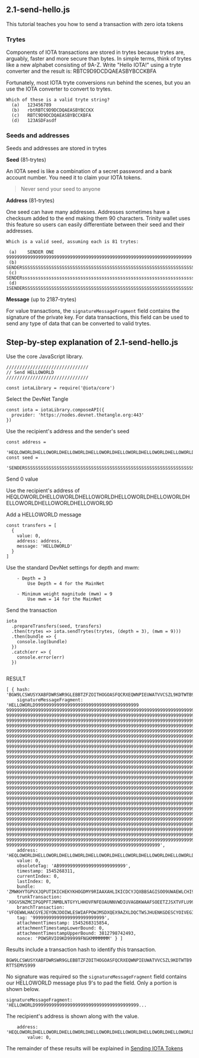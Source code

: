 ## 2.1-send-hello.js

This tutorial teaches you how to send a transaction with zero iota tokens

### Trytes

Components of IOTA transactions are stored in trytes because trytes are, arguably, faster and more secure than bytes. In simple terms, think of trytes like a new alphabet consisting of 9A-Z. Write "Hello IOTA!" using a tryte converter and the result is:  RBTC9D9DCDQAEASBYBCCKBFA 

Fortunately, most IOTA tryte conversions run behind the scenes, but you an use the IOTA converter to convert to trytes.

```
Which of these is a valid tryte string?
  (a)	123456789
  (b)	rbtRBTC9D9DCDQAEASBYBCCKX
  (c)	RBTC9D9DCDQAEASBYBCCKBFA 
  (d)	123ASDFasdf
```

### Seeds and addresses

Seeds and addresses are stored in trytes

**Seed** (81-trytes)

An IOTA seed is like a combination of a secret password and a bank account number. You need it to claim your IOTA tokens. 

> Never send your seed to anyone

**Address** (81-trytes)

One seed can have many addresses. Addresses sometimes have a checksum added to the end making them 90 characters. Trinity wallet uses this feature so users can easily differentiate between their seed and their addresses.

```
Which is a valid seed, assuming each is 81 trytes:

 (a)	SENDER ONE 9999999999999999999999999999999999999999999999999999999999999999999999
 (b)	SENDERSSSSSSSSSSSSSSSSSSSSSSSSSSSSSSSSSSSSSSSSSSSSSSSSSSSSSSSSSSSSSSSSSSSSSSSSSSS
 (c)	SENDERsssssssssssssssssssssssssssssssssssssssssssssssssssssssssssssssssssssssssss
 (d)	1SENDERSSSSSSSSSSSSSSSSSSSSSSSSSSSSSSSSSSSSSSSSSSSSSSSSSSSSSSSSSSSSSSSSSSSSSSSSSS

```

**Message** (up to 2187-trytes)

For value transactions, the `signatureMessageFragment` field contains the signature of the private key. For data transactions, this field can be used to send any type of data that can be converted to valid trytes.

## Step-by-step explanation of 2.1-send-hello.js

Use the core JavaScript library. 

```
///////////////////////////////
// Send HELLOWORLD
///////////////////////////////

const iotaLibrary = require('@iota/core')
```

Select the DevNet Tangle

```
const iota = iotaLibrary.composeAPI({
  provider: 'https://nodes.devnet.thetangle.org:443'
})
```

Use the recipient's address and the sender's seed

```
const address =
  'HEQLOWORLDHELLOWORLDHELLOWORLDHELLOWORLDHELLOWORLDHELLOWORLDHELLOWORLDHELLOWORL9D'
const seed =
  'SENDERSSSSSSSSSSSSSSSSSSSSSSSSSSSSSSSSSSSSSSSSSSSSSSSSSSSSSSSSSSSSSSSSSSSSSSSSSSS'
```

Send 0 value

Use the recipient's address of HEQLOWORLDHELLOWORLDHELLOWORLDHELLOWORLDHELLOWORLDHELLOWORLDHELLOWORLDHELLOWORL9D

Add a HELLOWORLD message

```
const transfers = [
  {
    value: 0,
    address: address,
    message: 'HELLOWORLD'
  }
]
```

Use the standard DevNet settings for depth and mwm:  

```
	- Depth = 3 
		Use Depth = 4 for the MainNet
	
	- Minimum weight magnitude (mwm) = 9 
		Use mwm = 14 for the MainNet
```

Send the transaction

```
iota
  .prepareTransfers(seed, transfers)
  .then(trytes => iota.sendTrytes(trytes, (depth = 3), (mwm = 9)))
  .then(bundle => {
    console.log(bundle)
  })
  .catch(err => {
    console.error(err)
  })
  
```
RESULT

```
[ { hash: 'BGW9LCSWUSYXABFDWRSWR9GLEBBTZFZOITHOGOASFQCRXEQWNPIEUWATVVCSZL9KDTWTB9RTTSEMVS999',
    signatureMessageFragment: 'HELLOWORLD999999999999999999999999999999999999999
99999999999999999999999999999999999999999999999999999999999999999999999999999999
99999999999999999999999999999999999999999999999999999999999999999999999999999999
99999999999999999999999999999999999999999999999999999999999999999999999999999999
99999999999999999999999999999999999999999999999999999999999999999999999999999999
99999999999999999999999999999999999999999999999999999999999999999999999999999999
99999999999999999999999999999999999999999999999999999999999999999999999999999999
99999999999999999999999999999999999999999999999999999999999999999999999999999999
99999999999999999999999999999999999999999999999999999999999999999999999999999999
99999999999999999999999999999999999999999999999999999999999999999999999999999999
99999999999999999999999999999999999999999999999999999999999999999999999999999999
99999999999999999999999999999999999999999999999999999999999999999999999999999999
99999999999999999999999999999999999999999999999999999999999999999999999999999999
99999999999999999999999999999999999999999999999999999999999999999999999999999999
99999999999999999999999999999999999999999999999999999999999999999999999999999999
99999999999999999999999999999999999999999999999999999999999999999999999999999999
99999999999999999999999999999999999999999999999999999999999999999999999999999999
99999999999999999999999999999999999999999999999999999999999999999999999999999999
99999999999999999999999999999999999999999999999999999999999999999999999999999999
99999999999999999999999999999999999999999999999999999999999999999999999999999999
99999999999999999999999999999999999999999999999999999999999999999999999999999999
99999999999999999999999999999999999999999999999999999999999999999999999999999999
99999999999999999999999999999999999999999999999999999999999999999999999999999999
99999999999999999999999999999999999999999999999999999999999999999999999999999999
99999999999999999999999999999999999999999999999999999999999999999999999999999999
99999999999999999999999999999999999999999999999999999999999999999999999999999999
99999999999999999999999999999999999999999999999999999999999999999999999999999999
9999999999999999999999999999999999999999999999999999999999',
    address: 'HEQLOWORLDHELLOWORLDHELLOWORLDHELLOWORLDHELLOWORLDHELLOWORLDHELLOWORLDHELLOWORL9D',
    value: 0,
    obsoleteTag: 'AB9999999999999999999999999',
    timestamp: 1545268311,
    currentIndex: 0,
    lastIndex: 0,
    bundle: 'ZMWKHYTGPVXJQPUTIKICHEKYKHOGDMY9RIAAXAHLIKICDCYJQXBBSAGISOO9UWAEWLCHI9ZKYQYHIAFO9',
    trunkTransaction: 'XOGVSNZMCIPGQPFTJNMBLNTGYYLHHOVFNFEOAUNNVWDIUVAGBKWAAFSOEETZJSXTVFLU99PVIIOSZX999',
    branchTransaction: 'VFOEWWLHACGYEJEYONJDOIWLESWIAFPOWJMSDXQEX9AZXLDQCTWSJHUENKGDESCYOIVEGILGUNXFFS999',
    tag: '999999999999999999999999999',
    attachmentTimestamp: 1545268315854,
    attachmentTimestampLowerBound: 0,
    attachmentTimestampUpperBound: 3812798742493,
    nonce: 'POWSRVIO9KD99999FNGKMMMMMMM' } ]
```

Results include a transaction hash to identify this transaction.

```BGW9LCSWUSYXABFDWRSWR9GLEBBTZFZOITHOGOASFQCRXEQWNPIEUWATVVCSZL9KDTWTB9RTTSEMVS999```

No signature was required so the `signatureMessageFragment` field contains our HELLOWORLD message plus 9's to pad the field. Only a portion is shown below.

```
signatureMessageFragment: 'HELLOWORLD999999999999999999999999999999999999999...
```

The recipient's address is shown along with the value.

```
	address: 'HEQLOWORLDHELLOWORLDHELLOWORLDHELLOWORLDHELLOWORLDHELLOWORLDHELLOWORLDHELLOWORL9D',
    	value: 0,
```

The remainder of these results will be explained in [Sending IOTA Tokens](FirstTXwithValue.md)

